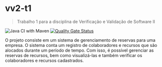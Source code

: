 # vv2-t1
> Trabalho 1 para a disciplina de Verificação e Validação de Software II

![Java CI with Maven](https://github.com/guerra08/vv2-t1/workflows/Java%20CI%20with%20Maven/badge.svg?branch=master)
[![Quality Gate Status](https://sonarcloud.io/api/project_badges/measure?project=guerra08_vv2-t1&metric=alert_status)](https://sonarcloud.io/dashboard?id=guerra08_vv2-t1)

O projeto consiste em um sistema de gerenciamento de reservas para uma empresa. O sistema conta um registro de colaboradores e recursos que são alocados durante um período de tempo. Com isso, é possível gerenciar as reservas de recursos, bem como visualizá-las e também verificar os colaboradores e recursos cadastrados.
